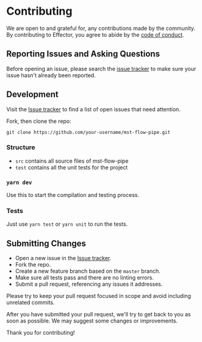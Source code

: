 # Contributing

We are open to and grateful for, any contributions made by the community. By contributing to Effector, you agree to abide by the [code of conduct](https://github.com/mikecann/mst-flow-pipe/blob/master/CODE_OF_CONDUCT.md).

## Reporting Issues and Asking Questions

Before opening an issue, please search the [issue tracker](https://github.com/mikecann/mst-flow-pipe/issues) to make sure your issue hasn't already been reported.

## Development

Visit the [Issue tracker](https://github.com/mikecann/mst-flow-pipe/issues) to find a list of open issues that need attention.

Fork, then clone the repo:

```
git clone https://github.com/your-username/mst-flow-pipe.git
```

### Structure

- `src` contains all source files of mst-flow-pipe
- `test` contains all the unit tests for the project

### `yarn dev`

Use this to start the compilation and testing process.

### Tests

Just use `yarn test` or `yarn unit` to run the tests.

## Submitting Changes

- Open a new issue in the [Issue tracker](https://github.com/mikecann/mst-flow-pipe/issues).
- Fork the repo.
- Create a new feature branch based on the `master` branch.
- Make sure all tests pass and there are no linting errors.
- Submit a pull request, referencing any issues it addresses.

Please try to keep your pull request focused in scope and avoid including unrelated commits.

After you have submitted your pull request, we'll try to get back to you as soon as possible. We may suggest some changes or improvements.

Thank you for contributing!
